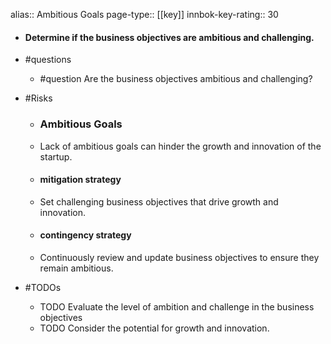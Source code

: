 alias:: Ambitious Goals
page-type:: [[key]]
innbok-key-rating:: 30
- #### Determine if the business objectives are ambitious and challenging.
- #questions
  - #question Are the business objectives ambitious and challenging?
- #Risks

  - ### Ambitious Goals
  - Lack of ambitious goals can hinder the growth and innovation of the startup.
  - #### mitigation strategy
  - Set challenging business objectives that drive growth and innovation.
  - #### contingency strategy
  - Continuously review and update business objectives to ensure they remain ambitious.
- #TODOs
  - TODO Evaluate the level of ambition and challenge in the business objectives
  - TODO  Consider the potential for growth and innovation.


